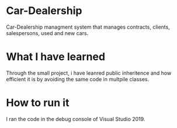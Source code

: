 # Car-Dealership
 Car-Dealership managment system that manages contracts, clients, salespersons, used and new cars.
 
# What I have learned 
Through the small project, i have leanred public inheritence and how efficient it is by avoiding the same code in multpile classes. 

# How to run it 
I ran the code in the debug console of Visual Studio 2019.
